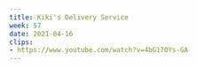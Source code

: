 ```yaml
---
title: Kiki's Delivery Service
week: 57
date: 2021-04-16
clips: 
- https://www.youtube.com/watch?v=4bG17OYs-GA
---
```

